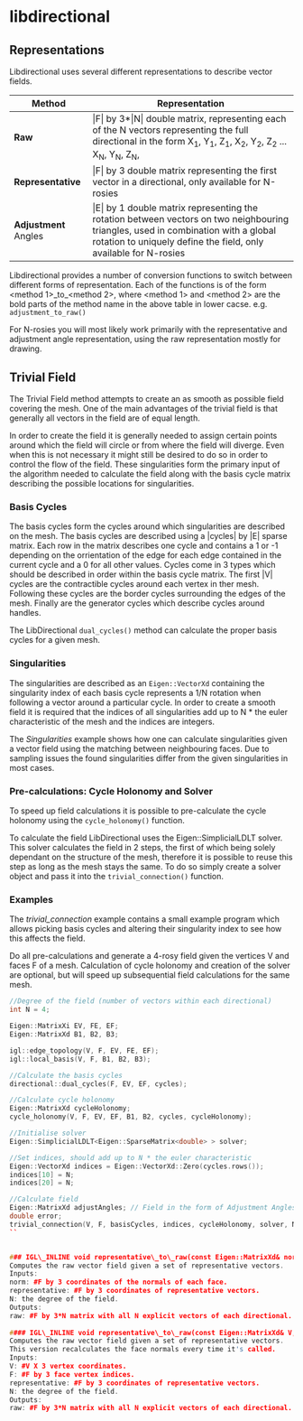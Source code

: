 # libdirectional



## Representations

Libdirectional uses several different representations to describe vector fields.

| Method            | Representation                                                                                                            |
|-------------------|---------------------------------------------------------------------------------------------------------------------------|
| **Raw**               | \|F\| by 3\*\|N\| double matrix, representing each of the N vectors representing the full directional in the form X<sub>1</sub>, Y<sub>1</sub>, Z<sub>1</sub>, X<sub>2</sub>, Y<sub>2</sub>, Z<sub>2</sub> ... X<sub>N</sub>, Y<sub>N</sub>, Z<sub>N</sub>,  |
| **Representative**    | \|F\| by 3 double matrix representing the first vector in a directional, only available for N-rosies                                     |
| **Adjustment** Angles | \|E\| by 1 double matrix representing the rotation between vectors on two neighbouring triangles, used in combination with a global rotation to uniquely define the field, only available for N-rosies               |

Libdirectional provides a number of conversion functions to switch between different forms of representation. Each of the functions is of the form \<method 1>\_to\_\<method 2>, where \<method 1> and \<method 2> are the bold parts of the method name in the above table in lower cacse. e.g. `adjustment_to_raw()`

For N-rosies you will most likely work primarily with the representative and adjustment angle representation, using the raw representation mostly for drawing.


## Trivial Field

The Trivial Field method attempts to create an as smooth as possible field covering the mesh. One of the main advantages of the trivial field is that generally all vectors in the field are of equal length.

In order to create the field it is generally needed to assign certain points around which the field will circle or from where the field will diverge. Even when this is not necessary it might still be desired to do so in order to control the flow of the field. These singularities form the primary input of the algorithm needed to calculate the field along with the basis cycle matrix describing the possible locations for singularities.

### Basis Cycles

The basis cycles form the cycles around which singularities are described on the mesh. The basis cycles are described using a \|cycles\| by \|E\| sparse matrix. Each row in the matrix describes one cycle and contains a 1 or -1 depending on the orrientation of the edge for each edge contained in the current cycle and a 0 for all other values. Cycles come in 3 types which should be described in order within the basis cycle matrix. The first \|V\| cycles are the contractible cycles around each vertex in ther mesh. Following these cycles are the border cycles surrounding the edges of the mesh. Finally are the generator cycles which describe cycles around handles.

The LibDirectional `dual_cycles()` method can calculate the proper basis cycles for a given mesh.

### Singularities

The singularities are described as an `Eigen::VectorXd` containing the singularity index of each basis cycle represents a 1/N rotation when following a vector around a particular cycle. In order to create a smooth field it is required that the indices of all singularities add up to N * the euler characteristic of the mesh and the indices are integers.

The *Singularities* example shows how one can calculate singularities given a vector field using the matching between neighbouring faces. Due to sampling issues the found singularities differ from the given singularities in most cases.

### Pre-calculations: Cycle Holonomy and Solver

To speed up field calculations it is possible to pre-calculate the cycle holonomy using the `cycle_holonomy()` function. 

To calculate the field LibDirectional uses the Eigen::SimplicialLDLT solver. This solver calculates the field in 2 steps, the first of which being solely dependant on the structure of the mesh, therefore it is possible to reuse this step as long as the mesh stays the same. To do so simply create a solver object and pass it into the `trivial_connection()` function.


### Examples
The *trivial_connection* example contains a small example program which allows picking basis cycles and altering their singularity index to see how this affects the field. 

Do all pre-calculations and generate a 4-rosy field given the vertices V and faces F of a mesh. Calculation of cycle holonomy and creation of the solver are optional, but will speed up subsequential field calculations for the same mesh.

```cpp
//Degree of the field (number of vectors within each directional)
int N = 4;

Eigen::MatrixXi EV, FE, EF;
Eigen::MatrixXd B1, B2, B3;

igl::edge_topology(V, F, EV, FE, EF);
igl::local_basis(V, F, B1, B2, B3);

//Calculate the basis cycles
directional::dual_cycles(F, EV, EF, cycles);

//Calculate cycle holonomy
Eigen::MatrixXd cycleHolonomy;
cycle_holonomy(V, F, EV, EF, B1, B2, cycles, cycleHolonomy);

//Initialise solver
Eigen::SimplicialLDLT<Eigen::SparseMatrix<double> > solver;

//Set indices, should add up to N * the euler characteristic
Eigen::VectorXd indices = Eigen::VectorXd::Zero(cycles.rows());
indices[10] = N;
indices[20] = N;

//Calculate field
Eigen::MatrixXd adjustAngles; // Field in the form of Adjustment Angles
double error;
trivial_connection(V, F, basisCycles, indices, cycleHolonomy, solver, N, adjustAngles, error);
``


### IGL\_INLINE void representative\_to\_raw(const Eigen::MatrixXd& norm, const Eigen::MatrixXd& representative, Eigen::MatrixXd& raw, const int N)
Computes the raw vector field given a set of representative vectors.
Inputs:
norm: #F by 3 coordinates of the normals of each face.
representative: #F by 3 coordinates of representative vectors.
N: the degree of the field.
Outputs:
raw: #F by 3*N matrix with all N explicit vectors of each directional.
	
#### IGL\_INLINE void representative\_to\_raw(const Eigen::MatrixXd& V, const Eigen::MatrixXi& F, const Eigen::MatrixXd& representative, Eigen::MatrixXd& raw, const int N)
Computes the raw vector field given a set of representative vectors.
This version recalculates the face normals every time it's called.
Inputs:
V: #V X 3 vertex coordinates.
F: #F by 3 face vertex indices.
representative: #F by 3 coordinates of representative vectors.
N: the degree of the field.
Outputs:
raw: #F by 3*N matrix with all N explicit vectors of each directional.
